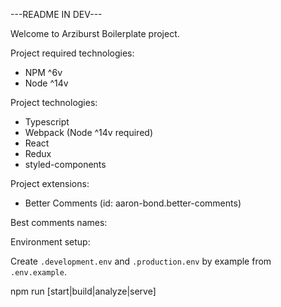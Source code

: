 ---README IN DEV---

Welcome to Arziburst Boilerplate project.

Project required technologies:
- NPM ^6v
- Node ^14v

Project technologies:
- Typescript
- Webpack (Node ^14v required)
- React
- Redux
- styled-components

Project extensions:
 - Better Comments (id: aaron-bond.better-comments)

Best comments names:

<!--Init-->
<!--Core-->
<!--Api-->
<!--Bus-->
<!--Saga-->
<!--Worker-->
<!--Watcher-->
<!--Middleware-->
<!--Slice-->
<!--Reducer-->
<!--Action-->
<!--View-->
<!--Route-->
<!--Page-->
<!--Container-->
<!--Component-->
<!--Element-->
<!--Style-->
<!--Tool-->
<!--Hook-->
<!--Helper-->
<!--Util-->
<!--Constant-->
<!--Asset-->
<!--Font-->
<!--Svg-->
<!--Icon-->
<!--Theme-->
<!--Contract-->
<!--Type-->
<!--Interface-->
<!--?-->
<!--!-->
<!--eslint-->

Environment setup:

Create `.development.env` and `.production.env` by example from `.env.example`.

npm run [start|build|analyze|serve]